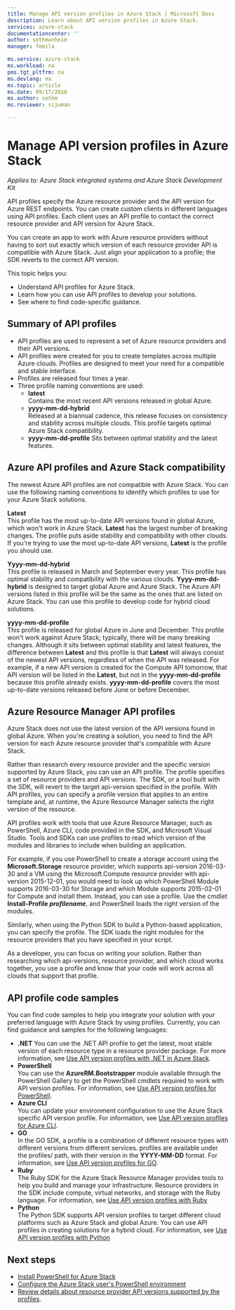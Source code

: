 ```yaml
---
title: Manage API version profiles in Azure Stack | Microsoft Docs
description: Learn about API version profiles in Azure Stack.
services: azure-stack
documentationcenter: ''
author: sethmanheim
manager: femila

ms.service: azure-stack
ms.workload: na
pms.tgt_pltfrm: na
ms.devlang: na
ms.topic: article
ms.date: 09/17/2018
ms.author: sethm
ms.reviewer: sijuman

---
```


# Manage API version profiles in Azure Stack

*Applies to: Azure Stack integrated systems and Azure Stack Development Kit*

API profiles specify the Azure resource provider and the API version for Azure REST endpoints. You can create custom clients in different languages using API profiles. Each client uses an API profile to contact the correct resource provider and API version for Azure Stack.

You can create an app to work with Azure resource providers without having to sort out exactly which version of each resource provider API is compatible with Azure Stack. Just align your application to a profile; the SDK reverts to the correct API version.

This topic helps you:

 - Understand API profiles for Azure Stack.
 - Learn how you can use API profiles to develop your solutions.
 - See where to find code-specific guidance.

## Summary of API profiles

- API profiles are used to represent a set of Azure resource providers and their API versions.
- API profiles were created for you to create templates across multiple Azure clouds. Profiles are designed to meet your need for a compatible and stable interface.
- Profiles are released four times a year.
- Three profile naming conventions are used:
    - **latest**  
        Contains the most recent API versions released in global Azure.
    - **yyyy-mm-dd-hybrid**  
    Released at a biannual cadence, this release focuses on consistency and stability across multiple clouds. This profile targets optimal Azure Stack compatibility.
    - **yyyy-mm-dd-profile**
    Sits between optimal stability and the latest features.

## Azure API profiles and Azure Stack compatibility

The newest Azure API profiles are not compatible with Azure Stack. You can use the following naming conventions to identify which profiles to use for your Azure Stack solutions.

**Latest**  
This profile has the most up-to-date API versions found in global Azure, which won't work in Azure Stack. **Latest** has the largest number of breaking changes. The profile puts aside stability and compatibility with other clouds. If you're trying to use the most up-to-date API versions, **Latest** is the profile you should use.

**Yyyy-mm-dd-hybrid**  
This profile is released in March and September every year. This profile has optimal stability and compatibility with the various clouds. **Yyyy-mm-dd-hybrid** is designed to target global Azure and Azure Stack. The Azure API versions listed in this profile will be the same as the ones that are listed on Azure Stack. You can use this profile to develop code for hybrid cloud solutions.

**yyyy-mm-dd-profile**  
This profile is released for global Azure in June and December. This profile won't work against Azure Stack; typically, there will be many breaking changes. Although it sits between optimal stability and latest features, the difference between **Latest** and this profile is that **Latest** will always consist of the newest API versions, regardless of when the API was released. For example, if a new API version is created for the Compute API tomorrow, that API version will be listed in the **Latest**, but not in the **yyyy-mm-dd-profile** because this profile already exists.  **yyyy-mm-dd-profile** covers the most up-to-date versions released before June or before December.

## Azure Resource Manager API profiles

Azure Stack does not use the latest version of the API versions found in global Azure. When you're creating a solution, you need to find the API version for each Azure resource provider that's compatible with Azure Stack.

Rather than research every resource provider and the specific version supported by Azure Stack, you can use an API profile. The profile specifies a set of resource providers and API versions. The SDK, or a tool built with the SDK, will revert to the target api-version specified in the profile. With API profiles, you can specify a profile version that applies to an entire template and, at runtime, the Azure Resource Manager selects the right version of the resource.

API profiles work with tools that use Azure Resource Manager, such as PowerShell, Azure CLI, code provided in the SDK, and Microsoft Visual Studio. Tools and SDKs can use profiles to read which version of the modules and libraries to include when building an application.

For example, if you use PowerShell to create a storage account using the **Microsoft.Storage** resource provider, which supports api-version 2016-03-30 and a VM using the Microsoft.Compute resource provider with api-version 2015-12-01, you would need to look up  which PowerShell Module supports 2016-03-30 for Storage and which Module supports 2015-02-01 for Compute and install them. Instead, you can use a profile. Use the cmdlet **Install-Profile *profilename***, and PowerShell loads the right version of the modules.

Similarly, when using the Python SDK to build a Python-based application, you can specify the profile. The SDK loads the right modules for the resource providers that you have specified in your script.

As a developer, you can focus on writing your solution. Rather than researching which api-versions, resource provider, and which cloud works together, you use a profile and know that your code will work across all clouds that support that profile.

## API profile code samples

You can find code samples to help you integrate your solution with your preferred language with Azure Stack by using profiles. Currently, you can find guidance and samples for the following languages:

- **.NET**
You can use the .NET API profile to get the latest, most stable version of each resource type in a resource provider package. For more information, see [Use API version profiles with .NET in Azure Stack](azure-stack-version-profiles-net.md).
- **PowerShell**  
You can use the  **AzureRM.Bootstrapper** module available through the PowerShell Gallery to get the PowerShell cmdlets required to work with API version profiles. For information, see [Use API version profiles for PowerShell](azure-stack-version-profiles-powershell.md).
- **Azure CLI**  
You can update your environment configuration to use the Azure Stack specific API version profile. For information, see [Use API version profiles for Azure CLI](azure-stack-version-profiles-azurecli2.md).
- **GO**  
In the GO SDK, a profile is a combination of different resource types with different versions from different services. profiles are available under the profiles/ path, with their version in the **YYYY-MM-DD** format. For information, see [Use API version profiles for GO](azure-stack-version-profiles-go.md).
- **Ruby**  
The Ruby SDK for the Azure Stack Resource Manager provides tools to help you build and manage your infrastructure. Resource providers in the SDK include compute, virtual networks, and storage with the Ruby language. For information, see [Use API version profiles with Ruby](azure-stack-version-profiles-ruby.md)
- **Python**  
The Python SDK supports API version profiles to target different cloud platforms such as Azure Stack and global Azure. You can use API profiles in creating solutions for a hybrid cloud. For information, see [Use API version profiles with Python](azure-stack-version-profiles-python.md)

## Next steps

* [Install PowerShell for Azure Stack](azure-stack-powershell-install.md)
* [Configure the Azure Stack user's PowerShell environment](azure-stack-powershell-configure-user.md)
* [Review details about resource provider API versions supported by the profiles](azure-stack-profiles-azure-resource-manager-versions.md).
